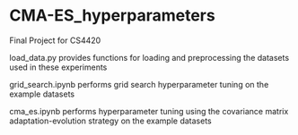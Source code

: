# CMA-ES_hyperparameters
Final Project for CS4420

load_data.py provides functions for loading and preprocessing the datasets used in these experiments

grid_search.ipynb performs grid search hyperparameter tuning on the example datasets

cma_es.ipynb performs hyperparameter tuning using the covariance matrix adaptation-evolution strategy on the example datasets
